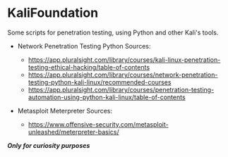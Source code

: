 # KaliFoundation
Some scripts for penetration testing, using Python and other Kali's tools.


* Network Penetration Testing Python Sources: 

    * https://app.pluralsight.com/library/courses/kali-linux-penetration-testing-ethical-hacking/table-of-contents
    * https://app.pluralsight.com/library/courses/network-penetration-testing-python-kali-linux/recommended-courses
    * https://app.pluralsight.com/library/courses/penetration-testing-automation-using-python-kali-linux/table-of-contents

* Metasploit Meterpreter Sources: 

    * https://www.offensive-security.com/metasploit-unleashed/meterpreter-basics/


***Only for curiosity purposes***
